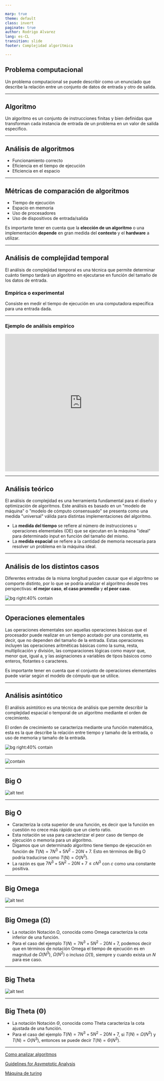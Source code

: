```yaml
---

marp: true
theme: default
class: invert
paginate: true
author: Rodrigo Alvarez
lang: es-CL
transition: slide
footer: Complejidad algorítmica

---
```


## Problema computacional

Un problema computacional se puede describir como un enunciado que describe la relación entre un conjunto de datos de entrada y otro de salida.

---

## Algoritmo
Un algoritmo es un conjunto de instrucciones finitas y bien definidas que transforman cada instancia de entrada de un problema en un valor de salida especifico.

---

## Análisis de algoritmos

 - Funcionamiento correcto
 - Eficiencia en el tiempo de ejecución
 - Eficiencia en el espacio

---

## Métricas de comparación de algoritmos

  - Tiempo de ejecución
  - Espacio en memoria
  - Uso de procesadores
  - Uso de dispositivos de entrada/salida

Es importante tener en cuenta que la **elección de un algoritmo** o una implementación **depende** en gran medida del **contexto** y el **hardware** a utilizar.

<!-- En este curso, nos enfocamos principalmente en el análisis de la complejidad temporal como métrica principal para comparar algoritmos.
-->

---

## Análisis de complejidad temporal

El análisis de complejidad temporal es una técnica que permite determinar cuánto tiempo tardará un algoritmo en ejecutarse en función del tamaño de los datos de entrada.

### Empírica o experimental
Consiste en medir el tiempo de ejecución en una computadora específica para una entrada dada.


---

### Ejemplo de análisis empírico

<a href="https://onecompiler.com/embed/java/427w6q834?theme=dark">
  <iframe
    frameBorder="0"
    height="450px"  
    src="https://onecompiler.com/embed/java/427w6q834?theme=dark" 
    width="100%"
  >
 </iframe>
</a>

<!-- 
Existen varios problemas en hacer un análisis empírico o experimental del tiempo de ejecución de los algoritmos:
 - La variabilidad: Las mediciones pueden variar significativamente según el hardware utilizado y las condiciones en que se ejecuta el algoritmo. Por lo tanto, es difícil hacer comparaciones significativas entre diferentes algoritmos.
 - Las limitaciones de hardware: El hardware utilizado puede limitar el rendimiento del algoritmo y hacer que el análisis sea impreciso. Además, los recursos de hardware, como la memoria y el procesador, pueden ser compartidos con otros procesos, lo que puede afectar la medición del tiempo de ejecución.
 - La selección de entradas: La elección de entradas para el análisis puede influir en el resultado. Si se seleccionan entradas atípicas o muy específicas, el rendimiento del algoritmo puede ser diferente en comparación con otras entradas.
 - La complejidad de la implementación: La complejidad de la implementación del algoritmo puede afectar el rendimiento. Por ejemplo, una implementación ineficiente puede hacer que el tiempo de ejecución sea mayor de lo que debería ser.
 - El costo y la dificultad de la medición: Medir el tiempo de ejecución puede ser costoso y difícil. Por ejemplo, puede ser necesario medir el tiempo de ejecución varias veces para obtener un resultado preciso, lo que puede llevar tiempo y recursos adicionales.
-->

---

## Análisis teórico

El análisis de complejidad es una herramienta fundamental para el diseño y optimización de algoritmos. Este análisis es basado en un "modelo de máquina" o "modelo de cómputo consensuado" se presenta como una medida "universal" válida para distintas implementaciones del algoritmo.
  - La **medida del tiempo** se refiere al número de instrucciones u operaciones elementales (OE) que se ejecutan en la máquina "ideal" para determinado input en función del tamaño del mismo.
  - La **medida espacial** se refiere a la cantidad de memoria necesaria para resolver un problema en la máquina ideal.

---

## Análisis de los distintos casos

Diferentes entradas de la misma longitud pueden causar que el algoritmo se comporte distinto, por lo que se podría analizar el algoritmo desde tres perspectivas: **el mejor caso**, **el caso promedio** y **el peor caso**.

![bg right:40% contain](images/3/cases.png)

---

## Operaciones elementales

Las operaciones elementales son aquellas operaciones básicas que el procesador puede realizar en un tiempo acotado por una constante, es decir, que no dependen del tamaño de la entrada. Estas operaciones incluyen las operaciones aritméticas básicas como la suma, resta, multiplicación y división, las comparaciones lógicas como mayor que, menor que, igual a, y las asignaciones a variables de tipos básicos como enteros, flotantes o caracteres.

Es importante tener en cuenta que el conjunto de operaciones elementales puede variar según el modelo de cómputo que se utilice.


---

## Análisis asintótico

El análisis asintótico es una técnica de análisis que permite describir la complejidad espacial o temporal de un algoritmo mediante el orden de crecimiento.

El orden de crecimiento se caracteriza mediante una función matemática, esta es la que describe la relación entre tiempo y tamaño de la entrada, o uso de memoria y tamaño de la entrada.



![bg right:40% contain](images/3/complexity.png)


---

![contain](images/3/time_compare.png)


---

## Big O

![alt text](images/3/o.png)

---

## Big O

- Caracteriza la cota superior de una función, es decir que la función en cuestión no crece más rápido que un cierto ratio.
- Esta notación se usa para caracterizar el peor caso de tiempo de ejecución o memoria para un algoritmo.
- Digamos que un determinado algoritmo tiene tiempo de
ejecución en función de $T(N) = 7N^3 + 5N^2 − 20N + 7$. Esto en términos de Big O podría traducirse como $T(N) = O(N^3)$.
- La razón es que $7N^3 + 5N^2 − 20N + 7 ≤ cN^3$ con $c$ como una constante positiva.

---
## Big Omega

![alt text](images/3/omega.png)

---

## Big Omega (Ω)
- La notación Notación Ω, conocida como Omega caracteriza la cota inferior de una función.
- Para el caso del ejemplo $T(N) = 7N^3 + 5N^2 − 20N + 7$, podemos decir que en términos de notación Omega el tiempo de ejecución es en magnitud de $Ω(N^3)$, $Ω(N^2)$ o incluso $Ω(1)$, siempre y cuando exista un $N$ para ese caso.

---

## Big Theta

![alt text](images/3/theta.png)

---

## Big Theta (Θ)
- La notación Notación $Θ$, conocida como Theta caracteriza la cota ajustada de una función.
- Para el caso del ejemplo $T(N) = 7N^3 + 5N^2 − 20N +7$, si $T(N) = Ω(N^3)$ y $T(N) = O(N^3)$, entonces se puede decir $T(N) = Θ(N^3)$.

---

[Como analizar algoritmos](https://youtu.be/IZgOEC0NIbw?si=R1gBjmLBqOMgigt4)

[Guidelines for Asymptotic Analysis](https://youtu.be/BpiMRyWoDu0?si=FeWgFFnc4sQFkhij)

[Máquina de turing](https://youtu.be/S1PVPluvV9I?si=gzClhcJHhSf5KQym)